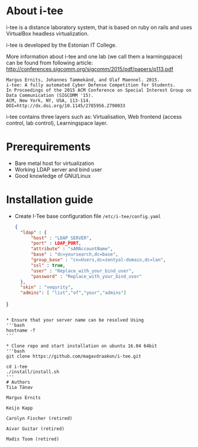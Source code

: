 # About i-tee
i-tee is a distance laboratory system, that is based on ruby on rails and uses VirtualBox headless virtualization.

i-tee is developed by the Estonian IT College.

More information about i-tee and one lab (we call them a learningspace) can be found from following article:
http://conferences.sigcomm.org/sigcomm/2015/pdf/papers/p113.pdf


    Margus Ernits, Johannes Tammekänd, and Olaf Maennel. 2015.
    i-tee: A fully automated Cyber Defense Competition for Students.
    In Proceedings of the 2015 ACM Conference on Special Interest Group on Data Communication (SIGCOMM '15).
    ACM, New York, NY, USA, 113-114. DOI=http://dx.doi.org/10.1145/2785956.2790033


i-tee contains three layers such as: Virtualisation, Web frontend (access control, lab control), Learningspace layer.


# Prerequirements

* Bare metal host for virtualization
* Working LDAP server and bind user
* Good knowledge of GNU/Linux

# Installation guide


* Create I-Tee base configuration file `/etc/i-tee/config.yaml`
  ```json
  {
	"ldap" : {
		"host" : "LDAP_SERVER",
		"port" : LDAP_PORT,
		"attribute" : "sAMAccountName",
		"base" : "dc=yoursearch,dc=base",
		"group_base" : "cn=Users,dc=zentyal-domain,dc=lan",
		"ssl" : true,
		"user" : "Replace_with_your_bind_user",
		"password" : "Replace_with_your_bind_user"
	},
	"skin" : "vequrity",
	"admins": [ "list","of","your","admins"]
}
```

* Ensure that your server name can be resolved Using
'''bash
hostname -f
'''

* Clone repo and start installation on ubuntu 16.04 64bit
'''bash
git clone https://github.com/magavdraakon/i-tee.git

cd i-tee
./install/install.sh
'''
# Authors
Tiia Tänav

Margus Ernits

Keijo Kapp

Carolyn Fischer (retired)

Aivar Guitar (retired)

Madis Toom (retired)
